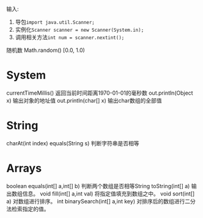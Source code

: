 输入:
1. 导包`import java.util.Scanner;`
2. 实例化`Scanner scanner = new Scanner(System.in);`
3. 调用相关方法`int num = scanner.nextint();`

随机数 Math.random() [0.0, 1.0)

# System

currentTimeMillis() 返回当前时间距离1970-01-01的毫秒数
out.println(Object x) 输出对象的地址值
out.println(char[] x) 输出char数组的全部值

# String

charAt(int index)
equals(String s) 判断字符串是否相等

# Arrays

boolean equals(int[] a,int[] b) 判断两个数组是否相等String toString(int[] a) 输出数组信息。
void fill(int[] a,int val) 将指定值填充到数组之中。
void sort(int[] a) 对数组进行排序。
int binarySearch(int[] a,int key) 对排序后的数组进行二分法检索指定的值。
